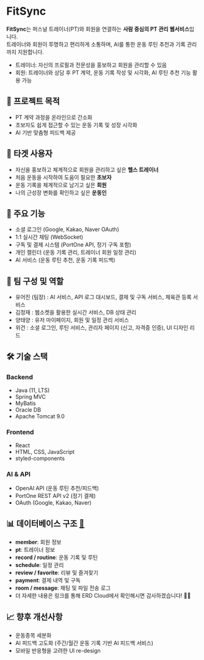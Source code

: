 # FitSync

**FitSync**는 퍼스널 트레이너(PT)와 회원을 연결하는 **사람 중심의 PT 관리 웹서비스**입니다.  
트레이너와 회원이 투명하고 편리하게 소통하며, AI를 통한 운동 루틴 추천과 기록 관리까지 지원합니다.  

- 트레이너: 자신의 프로필과 전문성을 홍보하고 회원을 관리할 수 있음  
- 회원: 트레이너와 상담 후 PT 계약, 운동 기록 작성 및 시각화, AI 루틴 추천 기능 활용 가능

## 🚀 프로젝트 목적
- PT 계약 과정을 온라인으로 간소화  
- 초보자도 쉽게 접근할 수 있는 운동 기록 및 성장 시각화  
- AI 기반 맞춤형 피드백 제공

## 👥 타겟 사용자
- 자신을 홍보하고 체계적으로 회원을 관리하고 싶은 **헬스 트레이너**
- 처음 운동을 시작하여 도움이 필요한 **초보자**
- 운동 기록을 체계적으로 남기고 싶은 **회원**
- 나의 근성장 변화를 확인하고 싶은 **운동인**

## 🎯 주요 기능
- 소셜 로그인 (Google, Kakao, Naver OAuth)
- 1:1 실시간 채팅 (WebSocket)
- 구독 및 결제 시스템 (PortOne API, 정기 구독 포함)
- 개인 캘린더 (운동 기록 관리, 트레이너 회원 일정 관리)
- AI 서비스 (운동 루틴 추천, 운동 기록 피드백)

## 🤝 팀 구성 및 역할
- 유어진 (팀장) : AI 서비스, API 로그 대시보드, 결제 및 구독 서비스, 체육관 등록 서비스
- 김정재 : 웹소켓을 활용한 실시간 서비스, DB 상태 관리
- 양태양 : 유저 마이페이지, 회원 및 일정 관리 서비스
- 위건 : 소셜 로그인, 루틴 서비스, 관리자 페이지 (신고, 자격증 인증), UI 디자인 리드

## 🛠 기술 스택
### Backend
- Java (11, LTS)
- Spring MVC
- MyBatis
- Oracle DB
- Apache Tomcat 9.0

### Frontend
- React
- HTML, CSS, JavaScript
- styled-components

### AI & API
- OpenAI API (운동 루틴 추천/피드백)
- PortOne REST API v2 (정기 결제)
- OAuth (Google, Kakao, Naver)

## 📊 데이터베이스 구조 [🔗](https://graceful-centaur-bbe.notion.site/ERD-2513b926694380149f8bf941dece8fc8?pvs=74)
- **member**: 회원 정보  
- **pt**: 트레이너 정보  
- **record / routine**: 운동 기록 및 루틴  
- **schedule**: 일정 관리  
- **review / favorite**: 리뷰 및 즐겨찾기  
- **payment**: 결제 내역 및 구독  
- **room / message**: 채팅 및 파일 전송 로그
- 더 자세한 내용은 링크를 통해 ERD Cloud에서 확인해시면 감사하겠습니다! 🙇‍♂️ 

## 📈 향후 개선사항
- 운동종목 세분화
- AI 피드백 고도화 (주간/월간 운동 기록 기반 AI 피드백 서비스)
- 모바일 반응형을 고려한 UI re-design
